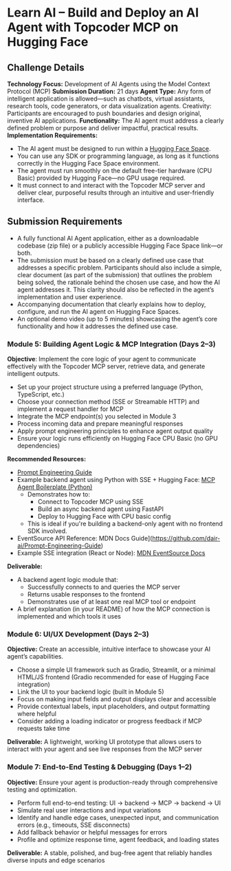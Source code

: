 # Learn AI – Build and Deploy an AI Agent with Topcoder MCP on Hugging Face

## Challenge Details

**Technology Focus:** Development of AI Agents using the Model Context Protocol (MCP)
**Submission Duration:** 21 days
**Agent Type:** Any form of intelligent application is allowed—such as chatbots, virtual assistants, research tools, code generators, or data visualization agents.
Creativity: Participants are encouraged to push boundaries and design original, inventive AI applications.
**Functionality:** The AI agent must address a clearly defined problem or purpose and deliver impactful, practical results.
**Implementation Requirements:**

- The AI agent must be designed to run within a [Hugging Face Space](https://huggingface.co/docs/hub/spaces-overview).
- You can use any SDK or programming language, as long as it functions correctly in the Hugging Face Space environment.
- The agent must run smoothly on the default free-tier hardware (CPU Basic) provided by Hugging Face—no GPU usage required.
- It must connect to and interact with the Topcoder MCP server and deliver clear, purposeful results through an intuitive and user-friendly interface.

## Submission Requirements

- A fully functional AI Agent application, either as a downloadable codebase (zip file) or a publicly accessible Hugging Face Space link—or both.
- The submission must be based on a clearly defined use case that addresses a specific problem. Participants should also include a simple, clear document (as part of the submission) that outlines the problem being solved, the rationale behind the chosen use case, and how the AI agent addresses it. This clarity should also be reflected in the agent’s implementation and user experience.
- Accompanying documentation that clearly explains how to deploy, configure, and run the AI agent on Hugging Face Spaces.
- An optional demo video (up to 5 minutes) showcasing the agent’s core functionality and how it addresses the defined use case.

### Module 5: Building Agent Logic & MCP Integration (Days 2–3)

**Objective**: Implement the core logic of your agent to communicate effectively with the Topcoder MCP server, retrieve data, and generate intelligent outputs.

- Set up your project structure using a preferred language (Python, TypeScript, etc.)
- Choose your connection method (SSE or Streamable HTTP) and implement a request handler for MCP
- Integrate the MCP endpoint(s) you selected in Module 3
- Process incoming data and prepare meaningful responses
- Apply prompt engineering principles to enhance agent output quality
- Ensure your logic runs efficiently on Hugging Face CPU Basic (no GPU dependencies)

**Recommended Resources:**

- [Prompt Engineering Guide](https://github.com/dair-ai/Prompt-Engineering-Guide)
- Example backend agent using Python with SSE + Hugging Face: [MCP Agent Boilerplate (Python)](https://github.com/lastmile-ai/mcp-agent)
  - Demonstrates how to:
    - Connect to Topcoder MCP using SSE
    - Build an async backend agent using FastAPI
    - Deploy to Hugging Face with CPU basic config
  - This is ideal if you're building a backend-only agent with no frontend SDK involved.
- EventSource API Reference: MDN Docs Guide](https://github.com/dair-ai/Prompt-Engineering-Guide)
- Example SSE integration (React or Node): [MDN EventSource Docs](https://developer.mozilla.org/en-US/docs/Web/API/EventSource)

**Deliverable:**

- A backend agent logic module that:
  - Successfully connects to and queries the MCP server
  - Returns usable responses to the frontend
  - Demonstrates use of at least one real MCP tool or endpoint
- A brief explanation (in your README) of how the MCP connection is implemented and which tools it uses

### Module 6: UI/UX Development (Days 2–3)

**Objective:** Create an accessible, intuitive interface to showcase your AI agent’s capabilities.

- Choose a simple UI framework such as Gradio, Streamlit, or a minimal HTML/JS frontend (Gradio recommended for ease of Hugging Face integration)
- Link the UI to your backend logic (built in Module 5)
- Focus on making input fields and output displays clear and accessible
- Provide contextual labels, input placeholders, and output formatting where helpful
- Consider adding a loading indicator or progress feedback if MCP requests take time

**Deliverable:** A lightweight, working UI prototype that allows users to interact with your agent and see live responses from the MCP server

### Module 7: End-to-End Testing & Debugging (Days 1–2)

**Objective:** Ensure your agent is production-ready through comprehensive testing and optimization.

- Perform full end-to-end testing: UI → backend → MCP → backend → UI
- Simulate real user interactions and input variations
- Identify and handle edge cases, unexpected input, and communication errors (e.g., timeouts, SSE disconnects)
- Add fallback behavior or helpful messages for errors
- Profile and optimize response time, agent feedback, and loading states

**Deliverable:** A stable, polished, and bug-free agent that reliably handles diverse inputs and edge scenarios
